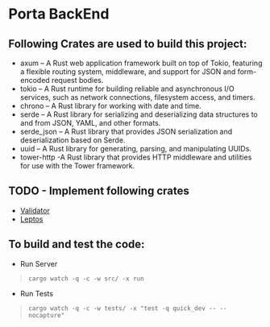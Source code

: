 # Porta BackEnd #

## Following Crates are used to build this project: ## 

* axum – A Rust web application framework built on top of Tokio,   featuring a flexible routing system, middleware, and support for JSON and form-encoded request bodies.
* tokio – A Rust runtime for building reliable and asynchronous I/O services, such as network connections, filesystem access, and timers.
* chrono – A Rust library for working with date and time.
* serde – A Rust library for serializing and deserializing data structures to and from JSON, YAML, and other formats.
* serde_json – A Rust library that provides JSON serialization and deserialization based on Serde.
* uuid – A Rust library for generating, parsing, and manipulating UUIDs.
* tower-http -A Rust library that provides HTTP middleware and utilities for use with the Tower framework.

## TODO - Implement following crates ##
* [Validator](https://docs.rs/validator/latest/validator/) 
* [Leptos](https://leptos-rs.github.io/leptos/)

## To build and test the code: ##

* Run Server
> ``` cargo watch -q -c -w src/ -x run ```
* Run Tests
> ``` cargo watch -q -c -w tests/ -x "test -q quick_dev -- --nocapture" ```